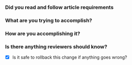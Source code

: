 ### Did you read and follow article requirements

### What are you trying to accomplish?

### How are you accomplishing it?

### Is there anything reviewers should know?

-   [x] Is it safe to rollback this change if anything goes wrong?
